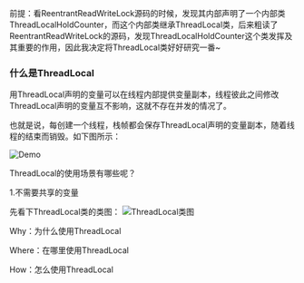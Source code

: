 前提：看ReentrantReadWriteLock源码的时候，发现其内部声明了一个内部类ThreadLocalHoldCounter，而这个内部类继承ThreadLocal类，后来粗读了ReentrantReadWriteLock的源码，发现ThreadLocalHoldCounter这个类发挥及其重要的作用，因此我决定将ThreadLocal类好好研究一番~


### 什么是ThreadLocal


用ThreadLocal声明的变量可以在线程内部提供变量副本，线程彼此之间修改ThreadLocal声明的变量互不影响，这就不存在并发的情况了。

也就是说，每创建一个线程，栈帧都会保存ThreadLocal声明的变量副本，随着线程的结束而销毁。如下图所示：

![Demo](https://raw.githubusercontent.com/MuggleLee/PicGo/master/Concurrent/ThreadLocal/ThreadLocal-demo.png)


ThreadLocal的使用场景有哪些呢？

1.不需要共享的变量




先看下ThreadLocal类的类图：
![ThreadLocal类图](https://raw.githubusercontent.com/MuggleLee/PicGo/master/Concurrent/ThreadLocal/ThreadLocal-UML.jpg)





Why：为什么使用ThreadLocal


Where：在哪里使用ThreadLocal


How：怎么使用ThreadLocal
